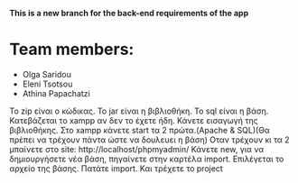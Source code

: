 <b>This is a new branch for the back-end requirements of the app</b>
<br>
<h1>Team members: </h1>
<ul>
<li>Olga Saridou</li>
<li>Eleni Tsotsou</li>
<li>Athina Papachatzi</li>
</ul>

<p>Το zip είναι ο κώδικας. Το jar είναι η βιβλιοθήκη. Το sql είναι η βάση. 
Κατεβάζεται το xampp αν δεν το έχετε ήδη.
Κάνετε εισαγωγή της βιβλιοθήκης.
Στο xampp κάνετε start τα 2 πρώτα.(Apache & SQL)(Θα πρέπει να τρέχουν πάντα ώστε να δουλευει η βάση)
Οταν τρέχουν κι τα 2 μπαίνετε στο site: http://localhost/phpmyadmin/
Κάνετε new, για να δημιουργήσετε νέα βάση, πηγαίνετε στην καρτέλα import. Επιλέγεται το αρχείο της βάσης. Πατάτε import. 
Και τρέχετε το project</p>

